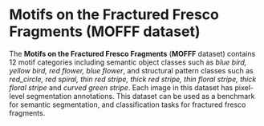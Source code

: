 # Motifs on the Fractured Fresco Fragments (MOFFF dataset)

The **Motifs on the Fractured Fresco Fragments** (**MOFFF** dataset) contains 12 motif categories including semantic 
object classes such as _blue bird, yellow bird, red flower, blue flower_, and structural pattern classes such as _red_circle, red spiral, 
thin red stripe, thick red stripe, thin floral stripe, thick floral stripe_ and _curved green stripe_. Each image 
in this dataset has pixel-level segmentation annotations. This dataset can be used as a benchmark for semantic segmentation, 
and classification tasks for fractured fresco fragments. 





